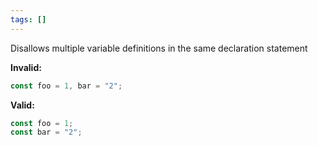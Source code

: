 ```yaml
---
tags: []
---
```


Disallows multiple variable definitions in the same declaration statement

**Invalid:**

```typescript
const foo = 1, bar = "2";
```

**Valid:**

```typescript
const foo = 1;
const bar = "2";
```
